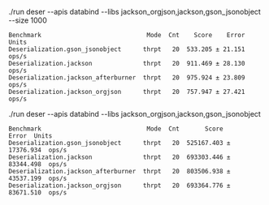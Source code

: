 ./run deser --apis databind --libs jackson_orgjson,jackson,gson_jsonobject --size 1000
```text
Benchmark                             Mode  Cnt    Score    Error  Units
Deserialization.gson_jsonobject      thrpt   20  533.205 ± 21.151  ops/s
Deserialization.jackson              thrpt   20  911.469 ± 28.130  ops/s
Deserialization.jackson_afterburner  thrpt   20  975.924 ± 23.809  ops/s
Deserialization.jackson_orgjson      thrpt   20  757.947 ± 27.421  ops/s
```
./run deser --apis databind --libs jackson_orgjson,jackson,gson_jsonobject
```
Benchmark                             Mode  Cnt       Score       Error  Units
Deserialization.gson_jsonobject      thrpt   20  525167.403 ± 17376.934  ops/s
Deserialization.jackson              thrpt   20  693303.446 ± 83344.498  ops/s
Deserialization.jackson_afterburner  thrpt   20  803506.938 ± 43537.199  ops/s
Deserialization.jackson_orgjson      thrpt   20  693364.776 ± 83671.510  ops/s
```